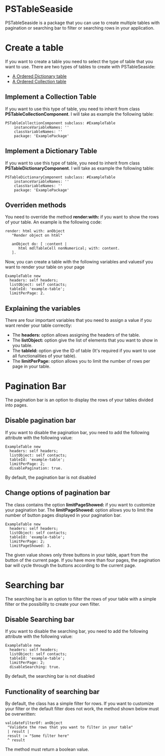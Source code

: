 # PSTableSeaside

PSTableSeaside is a package that you can use to create multiple tables with pagination or searching bar to filter or searching rows in your application.



# Create a table

If you want to create a table you need to select the type of table that you want to use.
There are two types of tables to create with PSTableSeaside:

* [A Ordered Dictionary table](https://github.com/daniapq/PSTableSeaside/edit/master/FAQ/README.md#implement-a-collection-table)
* [A Ordered Collection table](https://github.com/daniapq/PSTableSeaside/edit/master/FAQ/README.md#implement-a-dictionary-table)

## Implement a Collection Table

If you want to use this type of table, you need to inherit from class **PSTableCollectionComponent**. I will take as example the following table:

```
PSTableCollectionComponent subclass: #ExampleTable
	instanceVariableNames: ''
	classVariableNames: ''
	package: 'ExamplePackage'
```


## Implement a Dictionary Table

If you want to use this type of table, you need to inherit from class **PSTableDictionaryComponent**. I will take as example the following table:

```
PSTableDictionaryComponent subclass: #ExampleTable
	instanceVariableNames: ''
	classVariableNames: ''
	package: 'ExamplePackage'
```

## Overriden methods

You need to override the method **render:with:** if you want to show the rows of your table. An example is the following code:

```
render: html with: anObject
   "Render object on html"

   anObject do: [ :content |
      html mdlTableCell nonNumerical; with: content.
   ].
```

Now, you can create a table with the following variables and values ​​if you want to render your table on your page

```
ExampleTable new
  headers: self headers;
  listObject: self contacts;
  tableId: 'example-table';
  limitPerPage: 2.
```
## Explaining the variables

There are four important variables that you need to assign a value if you want render your table correctly:

* The **headers:** option allows assigning the headers of the table.
* The **listObject:** option give the list of elements that you want to show in you table.
* The **tableId:** option give the ID of table (It's required if you want to use all functionalities of your table).
* The **limitPerPage:** option  allows you to limit the number of rows per page in your table.

# Pagination Bar

The pagination bar is an option to display the rows of your tables divided into pages.

## Disable pagination bar

If you want to disable the pagination bar, you need to add the following attribute with the following value:

```
ExampleTable new
  headers: self headers;
  listObject: self contacts;
  tableId: 'example-table';
  limitPerPage: 2;
  disablePagination: true.
```

By default, the pagination bar is not disabled

## Change options of pagination bar

The class contains the option **limitPageShowed:** if you want to customize your pagination bar. The **limitPageShowed:** option allows you to limit the number of button pages displayed in your pagination bar.

```
ExampleTable new
  headers: self headers;
  listObject: self contacts;
  tableId: 'example-table';
  limitPerPage: 2;
  limitPageShowed: 3.
```

The given value shows only three buttons in your table, apart from the button of the current page. If you have more than four pages, the pagination bar will cycle through the buttons according to the current page.

# Searching bar

The searching bar is an option to filter the rows of your table with a simple filter or the possibility to create your own filter.

## Disable Searching bar

If you want to disable the searching bar, you need to add the following attribute with the following value:

```
ExampleTable new
  headers: self headers;
  listObject: self contacts;
  tableId: 'example-table';
  limitPerPage: 2;
  disableSearching: true.
```

By default, the searching bar is not disabled

## Functionality of searching bar

By default, the class has a simple filter for rows. If you want to customize your filter or the default filter does not work, the method shown below must be overwritten:

```
validateFilterOf: anObject
 "Validate the rows that you want to filter in your table"
 | result |
 result := "Some filter here"
 ^ result
```

The method must return a boolean value.
